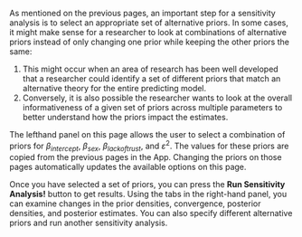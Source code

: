 As mentioned on the previous pages, an important step for a sensitivity analysis is to select an appropriate set of alternative priors. In some cases, it might make sense for a researcher to look at combinations of alternative priors instead of only changing one prior while keeping the other priors the same:

1. This might occur when an area of research has been well developed that a researcher could identify a set of different priors that match an alternative theory for the entire predicting model.
2. Conversely, it is also possible the researcher wants to look at the overall informativeness of a given set of priors across multiple parameters to better understand how the priors impact the estimates.

The lefthand panel on this page allows the user to select a combination of priors for $\beta_{intercept}$, $\beta_{sex}$, $\beta_{lack of trust}$, and $\varepsilon^{2}$. The values for these priors are copied from the previous pages in the App. Changing the priors on those pages automatically updates the available options on this page.

Once you have selected a set of priors, you can press the **Run Sensitivity Analysis!** button to get results. Using the tabs in the right-hand panel, you can examine changes in the prior densities, convergence, posterior densities,  and posterior estimates. You can also specify different alternative priors and run another sensitivity analysis.

